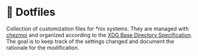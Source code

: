# :house_with_garden: Dotfiles #
Collection of customization files for *nix systems. They are managed with [chezmoi](https://www.chezmoi.io) and organized according to the [XDG Base Directory Specification](https://specifications.freedesktop.org/basedir-spec/basedir-spec-latest.html).
The goal is to keep track of the settings changed and document the rationale for the modification.
